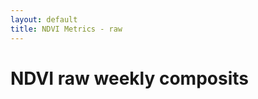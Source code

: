 ```yaml
---
layout: default
title: NDVI Metrics - raw
---
```


NDVI raw weekly composits
=========================
